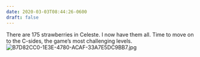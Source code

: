 ```yaml
---
date: 2020-03-03T08:44:26-0600
draft: false
---
```




There are 175 strawberries in Celeste. I now have them all. Time to move on to the C-sides, the game’s most challenging levels. ![B7D82CC0-1E3E-4780-ACAF-33A7E5DC9BB7.jpg](https://ianwhitney.micro.blog/uploads/2020/72c484be36.jpg)



